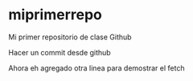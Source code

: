 # miprimerrepo
Mi primer repositorio de clase Github

Hacer un commit desde github

Ahora eh agregado otra linea para demostrar el fetch
